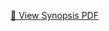 [📄 View Synopsis PDF](./Krishna%20FY%20BSc%20CS%20Healthcare%20Disease%20Classification%20Synopsis.pdf)

